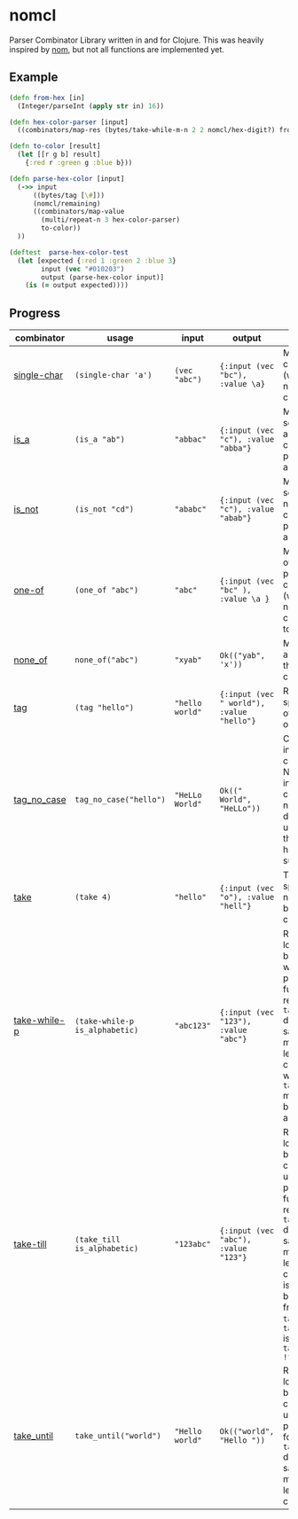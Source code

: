 # nomcl
Parser Combinator Library written in and for Clojure. This was heavily inspired by [nom](https://github.com/rust-bakery/nom), but not all functions are implemented yet.

## Example
```clojure
(defn from-hex [in]
  (Integer/parseInt (apply str in) 16))

(defn hex-color-parser [input]
  ((combinators/map-res (bytes/take-while-m-n 2 2 nomcl/hex-digit?) from-hex) input))

(defn to-color [result]
  (let [[r g b] result]
    {:red r :green g :blue b}))

(defn parse-hex-color [input]
  (->> input
      ((bytes/tag [\#]))
      (nomcl/remaining)
      ((combinators/map-value
        (multi/repeat-n 3 hex-color-parser)
        to-color))
  ))

(deftest  parse-hex-color-test
  (let [expected {:red 1 :green 2 :blue 3}
        input (vec "#010203")
        output (parse-hex-color input)]
    (is (= output expected))))
```

## Progress

| combinator                                                                       | usage                       | input           | output                    | comment                                                                                                                                                                                                                                                                  |
|----------------------------------------------------------------------------------|-----------------------------|-----------------|---------------------------|--------------------------------------------------------------------------------------------------------------------------------------------------------------------------------------------------------------------------------------------------------------------------|
| [single-char](https://tbehner.github.io/nomcl/nomcl.character.html#var-single-char)           | `(single-char 'a')`                 | `(vec "abc")`         | `{:input (vec "bc"), :value \a}`         | Matches one character (works with non ASCII chars too)                                                                                                                                                                                                                   |
| [is_a](https://tbehner.github.io/nomcl/nomcl.bytes.html#var-is_a)               | `(is_a "ab")`                | `"abbac"`       | `{:input (vec "c"), :value "abba"}`       | Matches a sequence of any of the characters passed as arguments                                                                                                                                                                                                          |
| [is_not](https://tbehner.github.io/nomcl/nomcl.bytes.html#var-is_not)           | `(is_not "cd")`              | `"ababc"`       | `{:input (vec "c"), :value "abab"}`       | Matches a sequence of none of the characters passed as arguments                                                                                                                                                                                                         |
| [one-of](https://tbehner.github.io/nomcl/nomcl.character.html#var-one-of)       | `(one_of "abc")`             | `"abc"`         | `{:input (vec "bc" ), :value \a }`         | Matches one of the provided characters (works with non ASCII characters too)                                                                                                                                                                                             |
| [none_of](https://docs.rs/nom/latest/nom/character/complete/fn.none_of.html)     | `none_of("abc")`            | `"xyab"`        | `Ok(("yab", 'x'))`        | Matches anything but the provided characters                                                                                                                                                                                                                             |
| [tag](https://tbehner.github.io/nomcl/nomcl.bytes.html#var-tag)                 | `(tag "hello")`              | `"hello world"` | `{:input (vec " world"), :value "hello"}` | Recognizes a specific suite of characters or bytes                                                                                                                                                                                                                       |
| [tag_no_case](https://docs.rs/nom/latest/nom/bytes/complete/fn.tag_no_case.html) | `tag_no_case("hello")`      | `"HeLLo World"` | `Ok((" World", "HeLLo"))` | Case insensitive comparison. Note that case insensitive comparison is not well defined for unicode, and that you might have bad surprises                                                                                                                                |
| [take](https://tbehner.github.io/nomcl/nomcl.bytes.html#var-take)               | `(take 4)`                   | `"hello"`       | `{:input (vec "o"), :value "hell"}`       | Takes a specific number of bytes or characters                                                                                                                                                                                                                           |
| [take-while-p](https://tbehner.github.io/nomcl/nomcl.bytes.html#var-take-while-p)   | `(take-while-p is_alphabetic)` | `"abc123"`      | `{:input (vec "123"), :value "abc"}`      | Returns the longest list of bytes for which the provided function returns true. `take_while1` does the same, but must return at least one character, while `take_while_m_n` must return between m and n                                                                  |
| [take-till](https://tbehner.github.io/nomcl/nomcl.bytes.html#var-take-till)     | `(take_till is_alphabetic)`  | `"123abc"`      | `{:input (vec "abc"), :value "123"}`      | Returns the longest list of bytes or characters until the provided function returns true. `take_till1` does the same, but must return at least one character. This is the reverse behaviour from `take_while`: `take_till(f)` is equivalent to `take_while(\|c\| !f(c))` |
| [take_until](https://docs.rs/nom/latest/nom/bytes/complete/fn.take_until.html)   | `take_until("world")`       | `"Hello world"` | `Ok(("world", "Hello "))` | Returns the longest list of bytes or characters until the provided tag is found. `take_until1` does the same, but must return at least one character                                                                                                                     |


